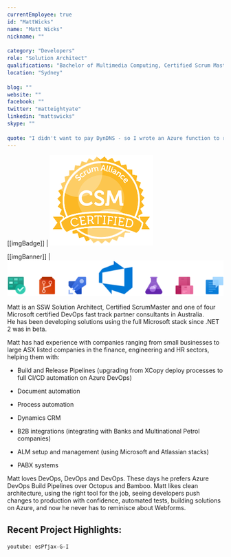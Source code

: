 ```yaml
---
currentEmployee: true
id: "MattWicks"
name: "Matt Wicks"
nickname: ""

category: "Developers"
role: "Solution Architect"
qualifications: "Bachelor of Multimedia Computing, Certified Scrum Master"
location: "Sydney"

blog: ""
website: ""
facebook: ""
twitter: "matteightyate"
linkedin: "mattswicks"
skype: ""

quote: "I didn't want to pay DynDNS - so I wrote an Azure function to replace them"
---
```


[[imgBadge]]
| ![CSM Certified](../badges/csm-certified-scrum-alliance.png)

[[imgBanner]]
| ![devops.png](./Images/Bio/devops.png)

Matt is an SSW Solution Architect, Certified ScrumMaster and one of four Microsoft certified DevOps fast track partner consultants in Australia.  
He has been developing solutions using the full Microsoft stack since .NET 2 was in beta.

Matt has had experience with companies ranging from small businesses to large ASX listed companies in the finance, engineering and HR sectors, helping them with:

- Build and Release Pipelines (upgrading from XCopy deploy processes to full CI/CD automation on Azure DevOps)

- Document automation

- Process automation

- Dynamics CRM

- B2B integrations (integrating with Banks and Multinational Petrol companies)

- ALM setup and management (using Microsoft and Atlassian stacks)

- PABX systems

Matt loves DevOps, DevOps and DevOps. These days he prefers Azure DevOps Build Pipelines over Octopus and Bamboo. Matt likes clean architecture, using the right tool for the job, seeing developers push changes to production with confidence, automated tests, building solutions on Azure, and now he never has to reminisce about Webforms.

## Recent Project Highlights:
`youtube: esPfjax-G-I`
